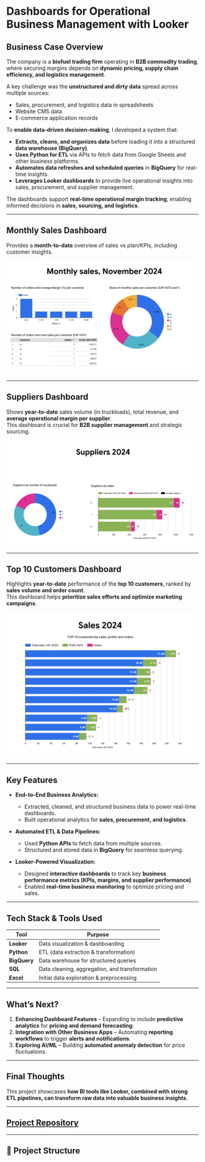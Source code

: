 # Dashboards for Operational Business Management with Looker

## Business Case Overview
The company is a **biofuel trading firm** operating in **B2B commodity trading**, where securing margins depends on **dynamic pricing, supply chain efficiency, and logistics management**.

A key challenge was the **unstructured and dirty data** spread across multiple sources:  
- Sales, procurement, and logistics data in spreadsheets  
- Website CMS data  
- E-commerce application records  

To **enable data-driven decision-making**, I developed a system that:  
- **Extracts, cleans, and organizes data** before loading it into a structured **data warehouse (BigQuery)**.  
- **Uses Python for ETL** via APIs to fetch data from Google Sheets and other business platforms.  
- **Automates data refreshes and scheduled queries** in **BigQuery** for real-time insights.  
- **Leverages Looker dashboards** to provide live operational insights into sales, procurement, and supplier management.

The dashboards support **real-time operational margin tracking**, enabling informed decisions in **sales, sourcing, and logistics**.

---

## Monthly Sales Dashboard  
Provides a **month-to-date** overview of sales vs plan/KPIs, including customer insights.  

![Monthly Sales Dashboard](images/monthly_sales.jpg)  

---

## Suppliers Dashboard  
Shows **year-to-date** sales volume (in truckloads), total revenue, and **average operational margin per supplier**.  
This dashboard is crucial for **B2B supplier management** and strategic sourcing.  

![Supplier Dashboard](images/suppliers_2024.jpg)  

---

## Top 10 Customers Dashboard  
Highlights **year-to-date** performance of the **top 10 customers**, ranked by **sales volume and order count**.  
This dashboard helps **prioritize sales efforts and optimize marketing campaigns**.  

![Top 10 Customers Dashboard](images/top10_customers_2024.jpg)  

---

## Key Features  
- **End-to-End Business Analytics:**  
  - Extracted, cleaned, and structured business data to power real-time dashboards.  
  - Built operational analytics for **sales, procurement, and logistics**.  

- **Automated ETL & Data Pipelines:**  
  - Used **Python APIs** to fetch data from multiple sources.  
  - Structured and stored data in **BigQuery** for seamless querying.  

- **Looker-Powered Visualization:**  
  - Designed **interactive dashboards** to track key **business performance metrics (KPIs, margins, and supplier performance)**.  
  - Enabled **real-time business monitoring** to optimize pricing and sales.  

---

## Tech Stack & Tools Used  
| Tool         | Purpose |
|-------------|---------|
| **Looker**  | Data visualization & dashboarding |
| **Python**  | ETL (data extraction & transformation) |
| **BigQuery** | Data warehouse for structured queries |
| **SQL**     | Data cleaning, aggregation, and transformation |
| **Excel**   | Initial data exploration & preprocessing |

---

## What’s Next?
1. **Enhancing Dashboard Features** – Expanding to include **predictive analytics** for **pricing and demand forecasting**.  
2. **Integration with Other Business Apps** – Automating **reporting workflows** to trigger **alerts and notifications**.  
3. **Exploring AI/ML** – Building **automated anomaly detection** for price fluctuations.  

---

## Final Thoughts  
This project showcases **how BI tools like Looker, combined with strong ETL pipelines, can transform raw data into valuable business insights**.  

---

## [Project Repository](your-github-repo-link-here)

---

## 📂 Project Structure

